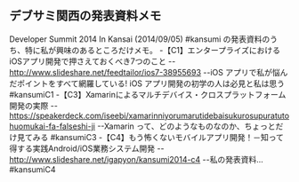 ## デブサミ関西の発表資料メモ

Developer Summit 2014 In Kansai (2014/09/05) #kansumi の発表資料のうち、特に私が興味のあるところだけメモ。
-【C1】エンタープライズにおけるiOSアプリ開発て&#12441;押さえておくべき7つのこと
--http://www.slideshare.net/feedtailor/ios7-38955693
--iOS アプリで私が悩んだポイントをすべて網羅している! iOS アプリ開発の初学の人は必見と私は思う #kansumiC1 
-【C3】Xamarinによるマルチデバイス・クロスプラットフォーム開発の実際
--https://speakerdeck.com/iseebi/xamarinniyorumarutidebaisukurosupuratutohuomukai-fa-falseshi-ji
--Xamarin って、どのようなものなのか、ちょっとだけ見てみる #kansumiC3
-【C4】もう怖くないモバイルアプリ開発！－知って得する実践Android/iOS業務システム開発
--http://www.slideshare.net/igapyon/kansumi2014-c4
--私の発表資料... #kansumiC4

